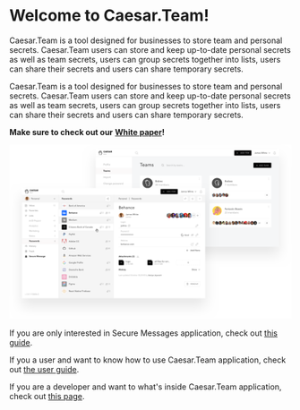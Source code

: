 # Welcome to Caesar.Team!

Caesar.Team is a tool designed for businesses to store team and personal secrets. Caesar.Team users can store and keep up-to-date personal secrets as well as team secrets, users can group secrets together into lists, users can share their secrets and users can share temporary secrets.

Caesar.Team is a tool designed for businesses to store team and personal secrets. Caesar.Team users can store and keep up-to-date personal secrets as well as team secrets, users can group secrets together into lists, users can share their secrets and users can share temporary secrets.


  
**Make sure to check out our** [**White paper**](https://github.com/caesar-team/docs/blob/master/wp.md)**!**

![](.gitbook/assets/image%20%2860%29.png)

If you are only interested in Secure Messages application, check out [this guide](https://github.com/caesar-team/docs/blob/master/user_docs/secure_messages.md#secure-messages).

If you a user and want to know how to use Caesar.Team application, check out [the user guide](https://github.com/caesar-team/docs/tree/master/user_docs). 

If you are a developer and want to what's inside Caesar.Team application, check out [this page](https://github.com/caesar-team/caesar.team#installing).

